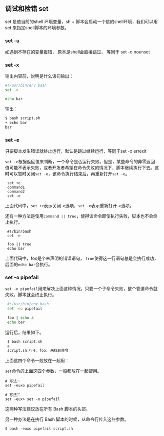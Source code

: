 

## 调试和检错 set

set 是值当前的shell 环境变量，sh + 脚本会启动一个信的shell环境，我们可以用set 来指定shell脚本的环境参数。



### set -u

如遇到不存在的变量报错， 原本是shell会直接跳过， 等同于 set -o nounset



### set -x 

 输出内容前，说明是什么语句输出：

```sh
#!/usr/bin/env bash
set -x

echo bar
```

输出：

```sh
$ bash script.sh
+ echo bar
bar
```



### set -e 

只要脚本发生错误就终止运行，默认是跳过继续运行，等同于set -o errexit

`set -e`根据返回值来判断，一个命令是否运行失败。但是，某些命令的非零返回值可能不表示失败，或者开发者希望在命令失败的情况下，脚本继续执行下去。这时可以暂时关闭`set -e`，该命令执行结束后，再重新打开`set -e`。

```
 set +e
 command1
 command2
 set -e
```

上面代码中，`set +e`表示关闭`-e`选项，`set -e`表示重新打开`-e`选项。

还有一种方法是使用`command || true`，使得该命令即使执行失败，脚本也不会终止执行。

```
 #!/bin/bash
 set -e

 foo || true
 echo bar
```

上面代码中，foo是个未声明的错误语句， `true`使得这一行语句总是会执行成功，后面的`echo bar`会执行。



### set -o pipefail  

`set -o pipefail`用来解决上面这种情况，只要一个子命令失败，整个管道命令就失败，脚本就会终止执行。

```bash
 #!/usr/bin/env bash
 set -eo pipefail
 
 foo | echo a
 echo bar
```

运行后，结果如下。

```bash
 $ bash script.sh
 a
 script.sh:行4: foo: 未找到命令
```






上面这四个命令一般放在一起用：

`set`命令的上面这四个参数，一般都放在一起使用。

 ```
 # 写法一
 set -euxo pipefail

 # 写法二
 set -eux> set -o pipefail

 ```

这两种写法建议放在所有 Bash 脚本的头部。

另一种办法是在执行 Bash 脚本的时候，从命令行传入这些参数。

 ```
 $ bash -euxo pipefail script.sh
 ```

